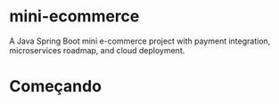 # mini-ecommerce
A Java Spring Boot mini e-commerce project with payment integration, microservices roadmap, and cloud deployment.
# Começando 